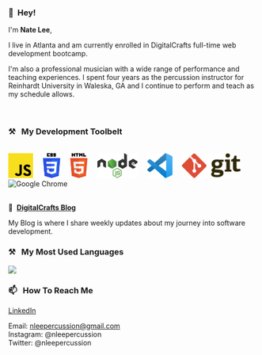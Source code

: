 <!-- [![Header](https://raw.githubusercontent.com/natelee3/<OWNER>/<OWNER>/readme_header.png "Header")](https://some-url.dev/)
 -->
### 👋&nbsp;&nbsp;Hey!

I'm **Nate Lee**, 

I live in Atlanta and am currently enrolled in DigitalCrafts full-time web development bootcamp. 

I'm also a professional musician with a wide range of performance and teaching experiences. I spent four years as the percussion instructor for Reinhardt University in Waleska, GA and I continue to perform and teach as my schedule allows.
<br><br><br>
<!-- To know more, track me on **[Twitter](https://twitter.com/intent/follow?screen_name=obetomuniz)** or **[Newsletter](https://beto.im/newsletter)**.
<br><br> -->
### ⚒&nbsp;&nbsp;&nbsp;My Development Toolbelt
<br><img alt="JavaScript" title="JavaScript" src="https://github.com/natelee3/natelee3/blob/main/javascript.svg" height="50">&nbsp;&nbsp;&nbsp;&nbsp;
<img alt="CSS" title="CSS" src="https://github.com/natelee3/natelee3/blob/main/css-3.svg" height="50">&nbsp;&nbsp;&nbsp;&nbsp;
<img alt="HTML" title="HTML" src="https://github.com/natelee3/natelee3/blob/main/html-5.svg" height="50">&nbsp;&nbsp;&nbsp;&nbsp;
<img alt=" title=" title="Node.js" src="https://github.com/natelee3/natelee3/blob/main/nodejs.svg" height="50">&nbsp;&nbsp;&nbsp;&nbsp;
<img alt="VS Code" title="VS Code" src="https://github.com/natelee3/natelee3/blob/main/visual-studio-code.svg" height="50">&nbsp;&nbsp;&nbsp;&nbsp;
<img alt="Git" title="Git" src="https://github.com/natelee3/natelee3/blob/main/git.svg" height="50">&nbsp;&nbsp;&nbsp;&nbsp;
<img alt="Google Chrome" title="Google Chrome" src="https://user-images.githubusercontent.com/1680157/87443745-47fd3c00-c5cc-11ea-878f-44f34572775e.png" height="50"><br><br>
<!-- ### 👨‍💻&nbsp;&nbsp;&nbsp;My Personal Projects
<br> -->

📝&nbsp;&nbsp;**[DigitalCrafts Blog](http://github.com/natelee3/blog_posts)**

My Blog is where I share weekly updates about my journey into software development. 


### ⚒&nbsp;&nbsp;&nbsp;My Most Used Languages
<a href="https://github.com/natelee3/natelee3">
  <img align="center" src="https://github-readme-stats.vercel.app/api/top-langs/?username=natelee3&hide=java,html,tex&title_color=ffffff&text_color=c9cacc&icon_color=2bbc8a&bg_color=1d1f21&langs_count=3" />
</a>

### 📫&nbsp;&nbsp;&nbsp;How To Reach Me

<a href="https://www.linkedin.com/in/nate-lee-4062451b"/>LinkedIn</a>

Email: nleepercussion@gmail.com<br>
Instagram: @nleepercussion<br>
Twitter: @nleepercussion
<!--
**natelee3/natelee3** is a ✨ _special_ ✨ repository because its `README.md` (this file) appears on your GitHub profile.

Here are some ideas to get you started:

- 🔭 I’m currently working on ...
- 🌱 I’m currently learning ...
- 👯 I’m looking to collaborate on ...
- 🤔 I’m looking for help with ...
- 💬 Ask me about ...
-  How to reach me: ...
- 😄 Pronouns: ...
- ⚡ Fun fact: ...
-->
